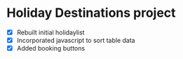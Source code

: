 # Holiday Destinations project
- [x] Rebuilt initial holidaylist
- [x] Incorporated javascript to sort table data
- [x] Added booking buttons
